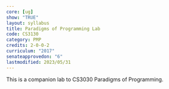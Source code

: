 ```yaml
---
core: [ug]
show: "TRUE"
layout: syllabus
title: Paradigms of Programming Lab
code: CS3130
category: PMP
credits: 2-0-0-2
curriculum: "2017"
senateapprovedon: "6"
lastmodified: 2023/05/31
---
```

This is a companion lab to CS3030 Paradigms of Programming.
